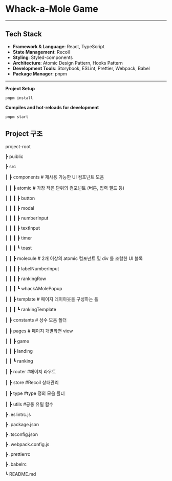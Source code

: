 # Whack-a-Mole Game


---
##  Tech Stack

- **Framework & Language**: React, TypeScript
- **State Management**: Recoil
- **Styling**: Styled-components
- **Architecture**: Atomic Design Pattern, Hooks Pattern
- **Development Tools**: Storybook, ESLint, Prettier, Webpack, Babel
- **Package Manager**: pnpm

---
**Project Setup**

```
pnpm install
```

**Compiles and hot-reloads for development**

```
pnpm start
```

## Project 구조
project-root

┣  puiblic

┣  src

┃ ┣  components  # 재사용 가능한 UI 컴포넌트 모음

┃ ┃ ┣ atomic # 가장 작은 단위의 컴포넌트 (버튼, 입력 필드 등)

┃ ┃ ┃ ┣  button

┃ ┃ ┃ ┣ modal

┃ ┃ ┃ ┣ numberInput

┃ ┃ ┃ ┣ textInput

┃ ┃ ┃ ┣ timer

┃ ┃ ┃ ┗ toast

┃ ┃ ┣ molecule  # 2개 이상의 atomic 컴포넌트 및 div 를 조합한 UI 블록

┃ ┃ ┃ ┣ labelNumberInput

┃ ┃ ┃ ┣ rankingRow

┃ ┃ ┃ ┗ whackAMolePopup

┃ ┃ ┣ template  # 페이지 레이아웃을 구성하는 틀

┃ ┃ ┃ ┗ rankingTemplate

┃ ┣ constants # 상수 모음 폴더

┃ ┣ pages # 페이지 개별화면 view

┃ ┃ ┣ game 

┃ ┃ ┣ landing

┃ ┃ ┗ ranking

┃ ┣ router #페이지 라우트

┃ ┣ store #Recoil 상태관리

┃ ┣ type #type 정의 모음 폴더

┃ ┣ utils #공통 유틸 함수

┣  .eslintrc.js 

┣  .package.json

┣  .tsconfig.json

┣  .webpack.config.js

┣  .prettierrc

┣  .babelrc

┗  README.md
